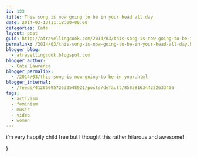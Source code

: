 ```yaml
---
id: 123
title: This song is now going to be in your head all day
date: 2014-03-13T11:18:00+00:00
categories: Cate
layout: post
guid: http://atravellingcook.com/2014/03/this-song-is-now-going-to-be-in-your-head-all-day.html
permalink: /2014/03/this-song-is-now-going-to-be-in-your-head-all-day.html
blogger_blog:
  - atravellingcook.blogspot.com
blogger_author:
  - Cate Lawrence
blogger_permalink:
  - /2014/03/this-song-is-now-going-to-be-in-your.html
blogger_internal:
  - /feeds/4126609572633548921/posts/default/8583816344232633406
tags:
  - activism
  - feminism
  - music
  - video
  - women
---
```

i&#8217;m very happily child free but I thought this rather hilarous and awesome!

)